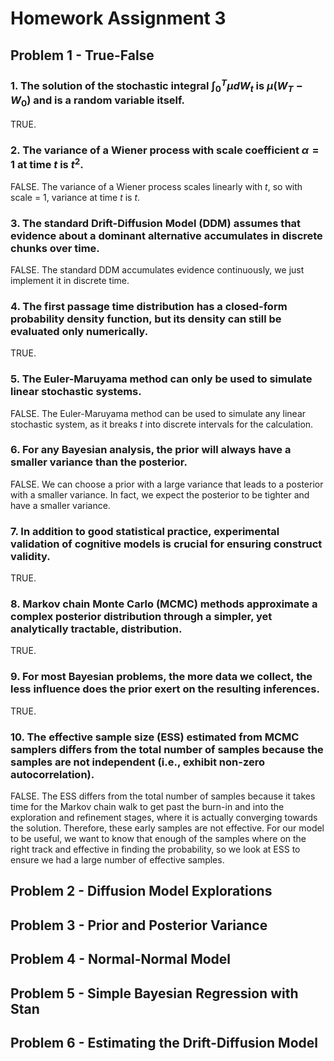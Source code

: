 # Homework Assignment 3

## Problem 1 - True-False

### 1. The solution of the stochastic integral $\int_0^T \mu dW_t$ is $\mu(W_T - W_0)$ and is a random variable itself.

TRUE.

### 2. The variance of a Wiener process with scale coefficient $\alpha = 1$ at time $t$ is $t^2$.

FALSE. The variance of a Wiener process scales linearly with $t$, so with scale = 1, variance at time $t$ is $t$.

### 3. The standard Drift-Diffusion Model (DDM) assumes that evidence about a dominant alternative accumulates in discrete chunks over time.

FALSE. The standard DDM accumulates evidence continuously, we just implement it in discrete time.

### 4. The first passage time distribution has a closed-form probability density function, but its density can still be evaluated only numerically.

TRUE.

### 5. The Euler-Maruyama method can only be used to simulate linear stochastic systems.

FALSE. The Euler-Maruyama method can be used to simulate any linear stochastic system, as it breaks $t$ into discrete intervals for the calculation.

### 6. For any Bayesian analysis, the prior will always have a smaller variance than the posterior.

FALSE. We can choose a prior with a large variance that leads to a posterior with a smaller variance. In fact, we expect the posterior to be tighter and have a smaller variance.

### 7. In addition to good statistical practice, experimental validation of cognitive models is crucial for ensuring construct validity.

TRUE.

### 8. Markov chain Monte Carlo (MCMC) methods approximate a complex posterior distribution through a simpler, yet analytically tractable, distribution.

TRUE.

### 9. For most Bayesian problems, the more data we collect, the less influence does the prior exert on the resulting inferences.

TRUE.

### 10. The effective sample size (ESS) estimated from MCMC samplers differs from the total number of samples because the samples are not independent (i.e., exhibit non-zero autocorrelation).

FALSE. The ESS differs from the total number of samples because it takes time for the Markov chain walk to get past the burn-in and into the exploration and refinement stages, where it is actually converging towards the solution. Therefore, these early samples are not effective. For our model to be useful, we want to know that enough of the samples where on the right track and effective in finding the probability, so we look at ESS to ensure we had a large number of effective samples.

## Problem 2 - Diffusion Model Explorations

## Problem 3 - Prior and Posterior Variance

## Problem 4 - Normal-Normal Model

## Problem 5 - Simple Bayesian Regression with Stan

## Problem 6 - Estimating the Drift-Diffusion Model
